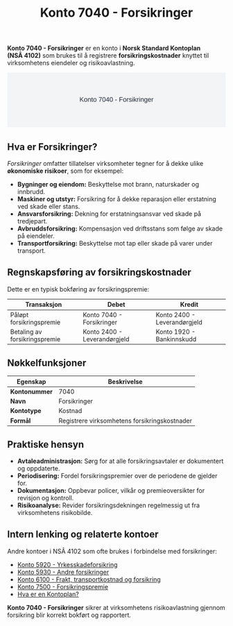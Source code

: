 ﻿---
title: "Konto 7040 - Forsikringer"
meta_title: "7040-forsikringer"
meta_description: '**Konto 7040 - Forsikringer** er en konto i **Norsk Standard Kontoplan (NSÂ 4102)** som brukes til å registrere **forsikringskostnader** knyttet til virksomhet...'
slug: 7040-forsikringer
type: blog
layout: pages/single
---

**Konto 7040 - Forsikringer** er en konto i **Norsk Standard Kontoplan (NSÂ 4102)** som brukes til å registrere **forsikringskostnader** knyttet til virksomhetens eiendeler og risikoavlastning.

![Illustrasjon av konto 7040 Forsikringer](7040-forsikringer-image.svg)

## Hva er Forsikringer?

*Forsikringer* omfatter tillatelser virksomheter tegner for å dekke ulike **økonomiske risikoer**, som for eksempel:

* **Bygninger og eiendom:** Beskyttelse mot brann, naturskader og innbrudd.
* **Maskiner og utstyr:** Forsikring for å dekke reparasjon eller erstatning ved skade eller stans.
* **Ansvarsforsikring:** Dekning for erstatningsansvar ved skade på tredjepart.
* **Avbruddsforsikring:** Kompensasjon ved driftsstans som følge av skade på eiendeler.
* **Transportforsikring:** Beskyttelse mot tap eller skade på varer under transport.

## Regnskapsføring av forsikringskostnader

Dette er en typisk bokføring av forsikringspremie:

| Transaksjon                       | Debet                      | Kredit                        |
|-----------------------------------|----------------------------|-------------------------------|
| Påløpt forsikringspremie         | Konto 7040 - Forsikringer  | Konto 2400 - Leverandørgjeld  |
| Betaling av forsikringspremie     | Konto 2400 - Leverandørgjeld | Konto 1920 - Bankinnskudd    |

## Nøkkelfunksjoner

| Egenskap         | Beskrivelse                                                     |
|------------------|-----------------------------------------------------------------|
| **Kontonummer**   | 7040                                                            |
| **Navn**          | Forsikringer                                                    |
| **Kontotype**     | Kostnad                                                         |
| **Formål**        | Registrere virksomhetens forsikringskostnader                  |

## Praktiske hensyn

* **Avtaleadministrasjon:** Sørg for at alle forsikringsavtaler er dokumentert og oppdaterte.
* **Periodisering:** Fordel forsikringspremier over de periodene de gjelder for.
* **Dokumentasjon:** Oppbevar policer, vilkår og premieoversikter for revisjon og kontroll.
* **Risikoanalyse:** Revider forsikringsdekningen regelmessig ut fra virksomhetens risikobilde.

## Intern lenking og relaterte kontoer

Andre kontoer i NSÂ 4102 som ofte brukes i forbindelse med forsikringer:

* [Konto 5920 - Yrkesskadeforsikring](/blogs/kontoplan/5920-yrkesskadeforsikring "Konto 5920 - Yrkesskadeforsikring")
* [Konto 5930 - Andre forsikringer](/blogs/kontoplan/5930-andre-forsikringer "Konto 5930 - Andre forsikringer")
* [Konto 6100 - Frakt, transportkostnad og forsikring](/blogs/kontoplan/6100-frakt-transportkostnad-og-forsikring "Konto 6100 - Frakt, transportkostnad og forsikring")
* [Konto 7500 - Forsikringspremie](/blogs/kontoplan/7500-forsikringspremie "Konto 7500 - Forsikringspremie")
* [Hva er en Kontoplan?](/blogs/regnskap/hva-er-kontoplan "Hva er en Kontoplan? Komplett Guide til Kontoplaner i Norsk Regnskap")

**Konto 7040 - Forsikringer** sikrer at virksomhetens risikoavlastning gjennom forsikring blir korrekt bokført og rapportert.







